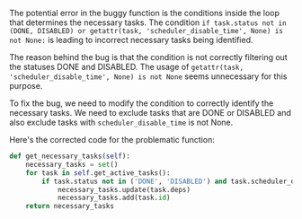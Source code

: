 The potential error in the buggy function is the conditions inside the loop that determines the necessary tasks. The condition `if task.status not in (DONE, DISABLED) or getattr(task, 'scheduler_disable_time', None) is not None:` is leading to incorrect necessary tasks being identified. 

The reason behind the bug is that the condition is not correctly filtering out the statuses DONE and DISABLED. The usage of `getattr(task, 'scheduler_disable_time', None) is not None` seems unnecessary for this purpose.

To fix the bug, we need to modify the condition to correctly identify the necessary tasks. We need to exclude tasks that are DONE or DISABLED and also exclude tasks with `scheduler_disable_time` is not None.

Here's the corrected code for the problematic function:

```python
def get_necessary_tasks(self):
    necessary_tasks = set()
    for task in self.get_active_tasks():
        if task.status not in ('DONE', 'DISABLED') and task.scheduler_disable_time is None:
            necessary_tasks.update(task.deps)
            necessary_tasks.add(task.id)
    return necessary_tasks
```